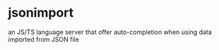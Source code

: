 # jsonimport
an JS/TS language server that offer auto-completion when using data imported from JSON file
